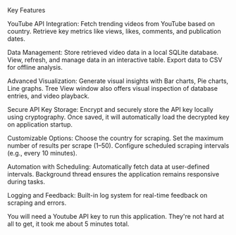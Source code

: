 Key Features

YouTube API Integration:
  Fetch trending videos from YouTube based on country.
  Retrieve key metrics like views, likes, comments, and publication dates.
  
Data Management:
  Store retrieved video data in a local SQLite database.
  View, refresh, and manage data in an interactive table.
  Export data to CSV for offline analysis.

Advanced Visualization:
  Generate visual insights with Bar charts, Pie charts, Line graphs.
  Tree View window also offers visual inspection of database entries, and video playback.

Secure API Key Storage:
  Encrypt and securely store the API key locally using cryptography.
  Once saved, it will automatically load the decrypted key on application startup.

Customizable Options:
  Choose the country for scraping.
  Set the maximum number of results per scrape (1–50).
  Configure scheduled scraping intervals (e.g., every 10 minutes).

Automation with Scheduling:
  Automatically fetch data at user-defined intervals.
  Background thread ensures the application remains responsive during tasks.

Logging and Feedback:
  Built-in log system for real-time feedback on scraping and errors.



You will need a Youtube API key to run this application. They're not hard at all to get, it took me about 5 minutes total. 
